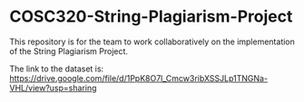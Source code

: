 # COSC320-String-Plagiarism-Project
This repository is for the team to work collaboratively on the implementation of the String Plagiarism Project.

The link to the dataset is: https://drive.google.com/file/d/1PpK8O7l_Cmcw3ribXSSJLp1TNGNa-VHL/view?usp=sharing
